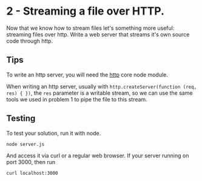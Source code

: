 # 2 - Streaming a file over HTTP.

Now that we know how to stream files let's something more useful: streaming files over http.
Write a web server that streams it's own source code through http.

## Tips

To write an http server, you will need the [http](https://nodejs.org/api/http.html) core node
module.

When writing an http server, usually with `http.createServer(function (req, res) { })`, the `res` parameter
is a writable stream, so we can use the same tools we used in problem 1 to pipe the file to this stream.

## Testing

To test your solution, run it with node.

```
node server.js
```

And access it via curl or a regular web browser. If your server running on port 3000, then run

```
curl localhost:3000
```

